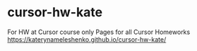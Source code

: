 # cursor-hw-kate
For HW at Cursor course only
Pages for all Cursor Homeworks https://katerynameleshenko.github.io/cursor-hw-kate/
